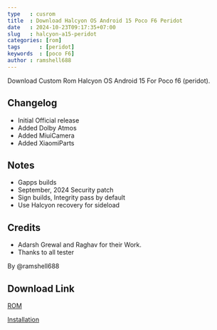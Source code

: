 ```yaml
---
type   : cusrom
title  : Download Halcyon OS Android 15 Poco F6 Peridot
date   : 2024-10-23T09:17:35+07:00
slug   : halcyon-a15-peridot
categories: [rom]
tags      : [peridot]
keywords  : [poco F6]
author : ramshell688
---
```



Download Custom Rom Halcyon OS Android 15 For Poco f6 (peridot).


## Changelog
- Initial Official release
- Added Dolby Atmos
- Added MiuiCamera
- Added XiaomiParts

## Notes
- Gapps builds
- September, 2024 Security patch
- Sign builds, Integrity pass by default
- Use Halcyon recovery for sideload

## Credits
- Adarsh Grewal and Raghav for their Work.
- Thanks to all tester

By @ramshell688 

## Download Link
[ROM](https://www.pling.com/p/1685941/)

[Installation](https://telegra.ph/Installation-ROM-in-Peridot-10-04)

